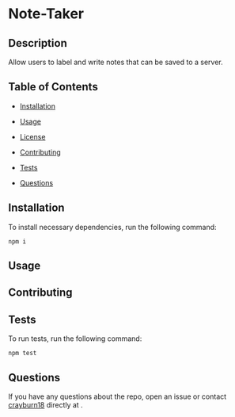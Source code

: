 # Note-Taker


## Description

Allow users to label and write notes that can be saved to a server.

## Table of Contents 

* [Installation](#installation)

* [Usage](#usage)

* [License](#license)

* [Contributing](#contributing)

* [Tests](#tests)

* [Questions](#questions)

## Installation

To install necessary dependencies, run the following command:

```
npm i
```

## Usage




  
## Contributing



## Tests

To run tests, run the following command:

```
npm test
```

## Questions

If you have any questions about the repo, open an issue or contact [crayburn18](undefined) directly at .
